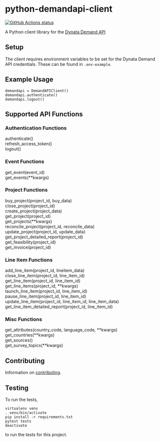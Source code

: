 # python-demandapi-client

<a href="https://github.com/dynata/python-demandapi-client"><img alt="GitHub Actions status" src="https://github.com/dynata/python-demandapi-client/workflows/python-tests/badge.svg"></a>

A Python client library for the [Dynata Demand API](https://developers.dynata.com/)
## Setup

The client requires environment variables to be set for the Dynata Demand API credentials. These can be found in `.env-example`.

## Example Usage

    demandapi = DemandAPIClient()
    demandapi.authenticate()
    demandapi.logout()

## Supported API Functions

### Authentication Functions

authenticate()  
refresh_access_token()  
logout()  

### Event Functions

get_event(event_id)  
get_events(\*\*kwargs)  

### Project Functions

buy_project(project_id, buy_data)  
close_project(project_id)  
create_project(project_data)  
get_project(project_id)  
get_projects(\*\*kwargs)  
reconcile_project(project_id, reconcile_data)  
update_project(project_id, update_data)  
get_project_detailed_report(project_id)  
get_feasibility(project_id)  
get_invoice(project_id)  

### Line Item Functions

add_line_item(project_id, lineitem_data)  
close_line_item(project_id, line_item_id)  
get_line_item(project_id, line_item_id)  
get_line_items(project_id, \*\*kwargs)  
launch_line_item(project_id, line_item_id)  
pause_line_item(project_id, line_item_id)  
update_line_item(project_id, line_item_id, line_item_data)  
get_line_item_detailed_report(project_id, line_item_id)  

### Misc Functions

get_attributes(country_code, language_code, \*\*kwargs)  
get_countries(\*\*kwargs)  
get_sources()  
get_survey_topics(\*\*kwargs)  

## Contributing

Information on [contributing](CONTRIBUTING.md).

## Testing

To run the tests,

    virtualenv venv
    . venv/bin/activate
    pip install -r requirements.txt
    pytest tests
    deactivate

to run the tests for this project.
